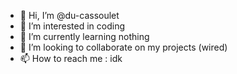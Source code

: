- 👋 Hi, I’m @du-cassoulet
- 👀 I’m interested in coding
- 🌱 I’m currently learning nothing
- 💞️ I’m looking to collaborate on my projects (wired)
- 📫 How to reach me : idk

